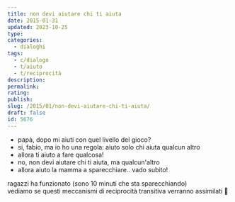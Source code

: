 ```yaml
---
title: non devi aiutare chi ti aiuta
date: 2015-01-31
updated: 2023-10-25
type: 
categories:
  - dialoghi
tags:
  - c/dialogo
  - t/aiuto
  - t/reciprocità
description: 
permalink: 
rating: 
publish: 
slug: /2015/01/non-devi-aiutare-chi-ti-aiuta/
draft: false
id: 5676
---
```


- papà, dopo mi aiuti con quel livello del gioco?
- si, fabio, ma io ho una regola: aiuto solo chi aiuta qualcun altro
- allora ti aiuto a fare qualcosa!
- no, non devi aiutare chi ti aiuta, ma qualcun'altro
- allora aiuto la mamma a sparecchiare.. vado subito!

ragazzi ha funzionato (sono 10 minuti che sta sparecchiando)  
vediamo se questi meccanismi di reciprocità transitiva verranno assimilati 🙂